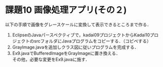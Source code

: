 # 課題10 画像処理アプリ(その２)

以下の手順で画像をグレースケールに変換して表示できるところまで作る．
1. EclipseのJavaパースペクティブで，kadai09プロジェクトからKadai10プロジェクトのsrcフォルダにJavaプログラムをコピーする．（コピペする）
2. GrayImage.javaを追加しクラス図に従いプログラムを完成する．
3. Ex9.javaでBufferedImageをGrayImageに置き換える．<br>
その他，必要な変更をEx9.javaに施す．

